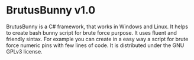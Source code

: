 # BrutusBunny v1.0
BrutusBunny is a C# framework, that works in Windows and Linux. It helps to create bash bunny script for brute force purpose. It uses fluent and friendly sintax. For example you can create in a easy way a script for brute force numeric pins with few  lines of code. It is distributed under the GNU GPLv3 license.
